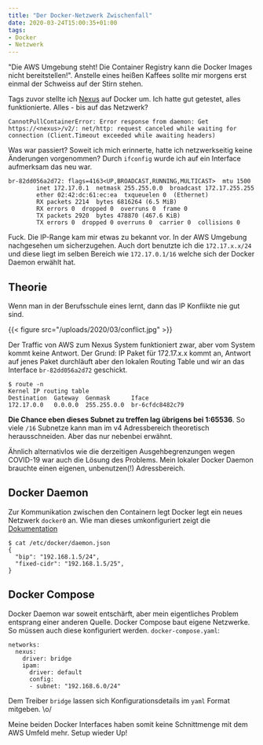 ```yaml
---
title: "Der Docker-Netzwerk Zwischenfall"
date: 2020-03-24T15:00:35+01:00
tags:
- Docker
- Netzwerk
---
```


"Die AWS Umgebung steht! Die Container Registry kann die Docker Images nicht
bereitstellen!". Anstelle eines heißen Kaffees sollte mir morgens erst einmal
der Schweiss auf der Stirn stehen.

<!--more-->

Tags zuvor stellte ich [Nexus](https://sonatype.com/) auf Docker um. Ich
hatte gut getestet, alles funktionierte. Alles - bis auf das Netzwerk?

```
CannotPullContainerError: Error response from daemon: Get
https://<nexus>/v2/: net/http: request canceled while waiting for
connection (Client.Timeout exceeded while awaiting headers)
```

Was war passiert? Soweit ich mich erinnerte, hatte ich netzwerkseitig keine
Änderungen vorgenommen? Durch `ifconfig` wurde ich auf ein Interface
aufmerksam das neu war.

```
br-82dd056a2d72: flags=4163<UP,BROADCAST,RUNNING,MULTICAST>  mtu 1500
        inet 172.17.0.1  netmask 255.255.0.0  broadcast 172.17.255.255
        ether 02:42:dc:61:ec:ea  txqueuelen 0  (Ethernet)
        RX packets 2214  bytes 6816264 (6.5 MiB)
        RX errors 0  dropped 0  overruns 0  frame 0
        TX packets 2920  bytes 478870 (467.6 KiB)
        TX errors 0  dropped 0 overruns 0  carrier 0  collisions 0 
```

Fuck. Die IP-Range kam mir etwas zu bekannt vor. In der AWS Umgebung
nachgesehen um sicherzugehen. Auch dort benutzte ich die `172.17.x.x/24` und
diese liegt im selben Bereich wie `172.17.0.1/16` welche sich der Docker
Daemon erwählt hat.

## Theorie

Wenn man in der Berufsschule eines lernt, dann das IP Konflikte nie gut sind.

{{< figure src="/uploads/2020/03/conflict.jpg" >}}

Der Traffic von AWS zum Nexus System funktioniert zwar, aber vom System kommt
keine Antwort. Der Grund: IP Paket für 172.17.x.x kommt an, Antwort auf jenes
Paket durchläuft aber den lokalen Routing Table und wir an das Interface
`br-82dd056a2d72` geschickt.

```
$ route -n
Kernel IP routing table
Destination  Gateway  Genmask      Iface
172.17.0.0   0.0.0.0  255.255.0.0  br-6cfdc8482c79
```

**Die Chance eben dieses Subnet zu treffen lag übrigens bei 1:65536**.
So viele `/16` Subnetze kann man im v4 Adressbereich theoretisch
herausschneiden. Aber das nur nebenbei erwähnt.

Ähnlich alternativlos wie die derzeitigen Ausgehbegrenzungen wegen COVID-19
war auch die Lösung des Problems. Mein lokaler Docker Daemon brauchte einen
eigenen, unbenutzen(!) Adressbereich.

## Docker Daemon

Zur Kommunikation zwischen den Containern legt Docker legt ein neues Netzwerk
`docker0` an. Wie man dieses umkonfiguriert zeigt die
[Dokumentation](https://docs.docker.com/network/bridge/)

```
$ cat /etc/docker/daemon.json
{
  "bip": "192.168.1.5/24",
  "fixed-cidr": "192.168.1.5/25",
}
```

## Docker Compose

Docker Daemon war soweit entschärft, aber mein eigentliches Problem entsprang
einer anderen Quelle. Docker Compose baut eigene Netzwerke. So müssen auch
diese konfiguriert werden. `docker-compose.yaml`:

```
networks:
  nexus:
    driver: bridge
    ipam:
      driver: default
      config:
      - subnet: "192.168.6.0/24"
```

Dem Treiber `bridge` lassen sich Konfigurationsdetails im `yaml` Format
mitgeben. \o/

Meine beiden Docker Interfaces haben somit keine Schnittmenge mit dem AWS
Umfeld mehr. Setup wieder Up!
